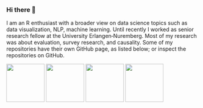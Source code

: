 

### Hi there 👋

I am an R enthusiast with a broader view on data science topics such as data visualization, NLP, machine learning. Until recently I worked as senior research fellow at the University Erlangen‐Nuremberg. Most of my research was about evaluation, survey research, and causality. Some of my repositories have their own GitHub page, as listed below; or inspect the repositories on GitHub. 

<p float="center">
  <a href="https://edgar-treischl.github.io/CopyCat/" target="_blank"><img src="https://edgar-treischl.github.io/CopyCat/logo.png" width="100" /></a>
  <a href="https://edgar-treischl.github.io/PracticeR/" target="_blank"><img src="https://edgar-treischl.github.io/PracticeR/logo.png" width="100" /></a>
  <a href="https://edgar-treischl.github.io/CopyCat/" target="_blank"><img src="https://edgar-treischl.github.io/edgar/reference/figures/hex.png" width="100" /></a>
  <a href="https://edgar-treischl.github.io/CopyCat/" target="_blank"><img src="https://edgar-treischl.github.io/SQLR/cover.jpg" width="100" /></a>
</p>

<!--
**edgar-treischl/edgar-treischl** is a ✨ _special_ ✨ repository because its `README.md` (this file) appears on your GitHub profile.

Here are some ideas to get you started:

- 🔭 I’m currently working on ...
- 🌱 I’m currently learning ...
- 👯 I’m looking to collaborate on ...
- 🤔 I’m looking for help with ...
- 💬 Ask me about ...
- 📫 How to reach me: ...
- 😄 Pronouns: ...
- ⚡ Fun fact: ...
-->
